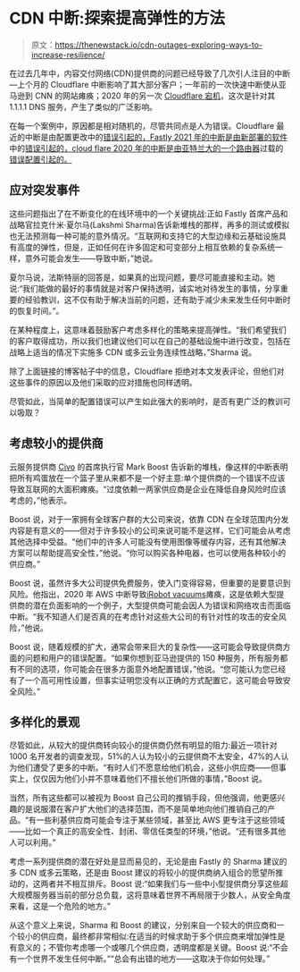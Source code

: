 # CDN 中断:探索提高弹性的方法

> 原文：<https://thenewstack.io/cdn-outages-exploring-ways-to-increase-resilience/>

在过去几年中，内容交付网络(CDN)提供商的问题已经导致了几次引人注目的中断—上个月的 Cloudflare 中断影响了其大部分客户；一年前的一次快速中断使从亚马逊到 CNN 的网站瘫痪；2020 年的另一次 [Cloudflare 宕机](https://thenewstack.io/cloudflares-network-shutdown-shows-why-dns-is-a-devops-problem/)，这次是针对其 1.1.1.1 DNS 服务，产生了类似的广泛影响。

在每一个案例中，原因都是相对随机的，尽管共同点是人为错误。Cloudflare 最近的中断是由配置更改中的[错误引起的，Fastly 2021 年的中断是由新部署的软件](https://blog.cloudflare.com/cloudflare-outage-on-june-21-2022/)中的[错误引起的，cloud flare 2020 年的中断是由亚特兰大的一个路由器](https://www.fastly.com/blog/summary-of-june-8-outage)过载的[错误配置引起的。](https://blog.cloudflare.com/cloudflare-outage-on-july-17-2020/)

## 应对突发事件

这些问题指出了在不断变化的在线环境中的一个关键挑战:正如 Fastly 首席产品和战略官拉克什米·夏尔马(Lakshmi Sharma)告诉新堆栈的那样，再多的测试或模拟也无法预测每一种可能的意外情况。“互联网和支持它的大型边缘和云基础设施具有高度的弹性，但是，正如任何在许多固定和可变部分上相互依赖的复杂系统一样，意外可能会发生——导致中断，”她说。

夏尔马说，法斯特丽的回答是，如果真的出现问题，要尽可能直接和主动。她说:“我们能做的最好的事情就是对客户保持透明，诚实地对待发生的事情，分享重要的经验教训，这不仅有助于解决当前的问题，还有助于减少未来发生任何中断时的恢复时间。”。

在某种程度上，这意味着鼓励客户考虑多样化的策略来提高弹性。“我们希望我们的客户取得成功，所以我们也建议他们可以在自己的基础设施中进行改变，包括在战略上适当的情况下实施多 CDN 或多云业务连续性战略，”Sharma 说。

除了上面链接的博客帖子中的信息，Cloudflare 拒绝对本文发表评论，但他们对这些事件的原因以及他们采取的应对措施也同样透明。

尽管如此，当简单的配置错误可以产生如此强大的影响时，是否有更广泛的教训可以吸取？

## 考虑较小的提供商

云服务提供商 [Civo](https://www.civo.com/) 的首席执行官 Mark Boost 告诉新的堆栈，像这样的中断表明把所有鸡蛋放在一个篮子里从来都不是一个好主意:单个提供商的一个错误不应该导致互联网的大面积瘫痪。“过度依赖一两家供应商是企业在降低自身风险时应该考虑的，”他表示。

Boost 说，对于一家拥有全球客户群的大公司来说，依靠 CDN 在全球范围内分发内容是有意义的——但对于许多较小的公司来说可能不是这样，它们可能会从考虑其他选择中受益。“他们中的许多人可能没有使用图像等缓存内容，还有其他解决方案可以帮助提高安全性，”他说。“你可以购买各种电器，也可以使用各种较小的供应商。”

Boost 说，虽然许多大公司提供免费服务，使入门变得容易，但重要的是要意识到风险。他指出，2020 年 AWS 中断导致[iRobot vacuums](https://twitter.com/irobot/status/1331667670383685635?lang=en)瘫痪，这是依赖大型提供商的潜在负面影响的一个例子，大型提供商可能会因人为错误和网络攻击而面临中断。“我不知道人们是否真的在考虑针对这些大公司的有针对性的攻击的安全风险，”他说。

Boost 说，随着规模的扩大，通常会带来巨大的复杂性——这可能会导致提供商方面的问题和用户的错误配置。“如果你想到亚马逊提供的 150 种服务，所有服务都有不同的选项，你可能会在很多方面意外地配置错误，”他说。“您可能认为您已经有了一个高可用性设置，但事实证明您没有以正确的方式配置它，这可能会导致安全风险。”

## 多样化的景观

尽管如此，从较大的提供商转向较小的提供商仍然有明显的阻力:最近一项针对 1000 名开发者的调查发现，51%的人认为较小的云提供商不太安全，47%的人认为他们遭受了更多的中断。“有时人们不愿意给他们机会，这些小供应商——但事实上，仅仅因为他们小并不意味着他们不擅长他们所做的事情，”Boost 说。

当然，所有这些都可以被视为 Boost 自己公司的推销手段，但他强调，他更感兴趣的是说服潜在客户扩大他们的选择范围，而不是简单地向他们推销自己的产品。“有一些利基供应商可能会专注于某些领域，甚至比 AWS 更专注于这些领域——比如一个真正的高安全性、封闭、零信任类型的环境，”他说。“还有很多其他人可以利用。”

考虑一系列提供商的潜在好处是显而易见的，无论是由 Fastly 的 Sharma 建议的多 CDN 或多云策略，还是由 Boost 建议的将较小的提供商纳入组合的愿望所推动的，这两者并不相互排斥。Boost 说:“如果我们与一些中小型提供商分享这些超大规模服务器当前的部分总负载，这将意味着世界不再局限于少数人，从安全角度来看，这是一个危险的地方。”

从这个意义上来说，Sharma 和 Boost 的建议，分别来自一个较大的供应商和一个较小的供应商，最终都非常相似:在适当的时候求助于多个供应商来增加弹性是有意义的；不管你考虑哪一个或哪几个供应商，透明度都是关键。Boost 说:“不会有一个世界不发生任何中断。”“总会有出错的地方——这取决于你如何处理。”

<svg xmlns:xlink="http://www.w3.org/1999/xlink" viewBox="0 0 68 31" version="1.1"><title>Group</title> <desc>Created with Sketch.</desc></svg>